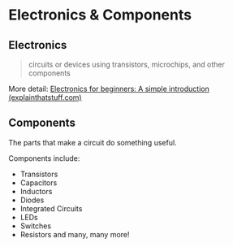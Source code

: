 # Electronics & Components


## Electronics

> circuits or devices using transistors, microchips, and other components

More detail: [Electronics for beginners: A simple introduction (explainthatstuff.com)](https://www.explainthatstuff.com/electronics.html)

## Components

The parts that make a circuit do something useful.

Components include:

- Transistors
- Capacitors
- Inductors
- Diodes
- Integrated Circuits
- LEDs
- Switches
- Resistors
and many, many more!


